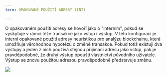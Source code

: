 ```yaml
---
term: OPAKOVANÉ POUŽITÍ ADRESY (INT)

---
```

O opakovaném použití adresy se hovoří jako o "interním", pokud se vyskytuje v rámci téže transakce jako vstup i výstup. V této konfiguraci je interní opakované použití adresy heuristikou pro analýzu blockchainu, která umožňuje věrohodnou hypotézu o změně transakce. Pokud totiž existují dva výstupy a jeden z nich používá stejnou přijímací adresu jako vstup, pak je pravděpodobné, že druhý výstup opouští vlastnictví původního uživatele. Výstup se znovu použitou adresou pravděpodobně představuje změnu.

![](../../dictionnaire/assets/10.webp)